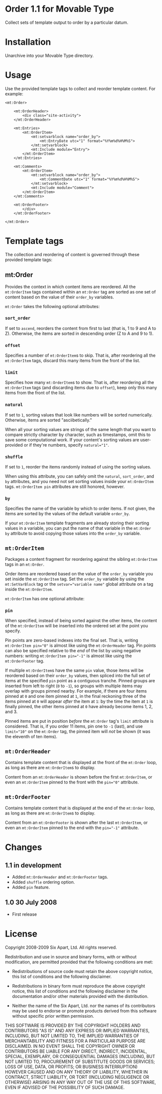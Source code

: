 # Order 1.1 for Movable Type #

Collect sets of template output to order by a particular datum.


# Installation #

Unarchive into your Movable Type directory.


# Usage #

Use the provided template tags to collect and reorder template content. For
example:

    <mt:Order>

        <mt:OrderHeader>
            <div class="site-activity">
        </mt:OrderHeader>

        <mt:Entries>
            <mt:OrderItem>
                <mt:setvarblock name="order_by">
                    <mt:EntryDate utc="1" format="%Y%m%d%H%M%S">
                </mt:setvarblock>
                <mt:Include module="Entry">
            </mt:OrderItem>
        </mt:Entries>

        <mt:Comments>
            <mt:OrderItem>
                <mt:setvarblock name="order_by">
                    <mt:CommentDate utc="1" format="%Y%m%d%H%M%S">
                </mt:setvarblock>
                <mt:Include module="Comment">
            </mt:OrderItem>
        </mt:Comments>
    
        <mt:OrderFooter>
            </div>
        </mt:OrderFooter>

    </mt:Order>


# Template tags #

The collection and reordering of content is governed through these provided
template tags:


## mt:Order ##

Provides the context in which content items are reordered. All the
`mt:OrderItem` tags contained within an `mt:Order` tag are sorted as one set
of content based on the value of their `order_by` variables.

`mt:Order` takes the following optional attributes:

### `sort_order` ###

If set to `ascend`, reorders the content from first to last (that is, 1 to 9
and A to Z). Otherwise, the items are sorted in descending order (Z to A and 9
to 1).

### `offset` ###

Specifies a number of `mt:OrderItem`s to skip. That is, after reordering all
the `mt:OrderItem` tags, discard this many items from the front of the list.

### `limit` ###

Specifies how many `mt:OrderItem`s to show. That is, after reordering all the
`mt:OrderItem` tags (and discarding items due to `offset`), keep only this
many items from the front of the list.

### `natural` ###

If set to `1`, sorting values that look like numbers will be sorted
numerically. Otherwise, items are sorted "asciibetically."

When all your sorting values are strings of the same length that you want to
compare strictly character by character, such as timestamps, omit this to save
some computational work. If your content's sorting values are user-provided or
if they're numbers, specify `natural="1"`.

### `shuffle` ###

If set to `1`, reorder the items randomly instead of using the sorting values.

When using this attribute, you can safely omit the `natural`, `sort_order`,
and `by` attributes, and you need not set sorting values inside your
`mt:OrderItem` tags. `mt:OrderItem pin` attributes are still honored, however.

### `by` ###

Specifies the name of the variable by which to order items. If not given, the
items are sorted by the values of the default variable `order_by`.

If your `mt:OrderItem` template fragments are already storing their sorting
values in a variable, you can put the name of that variable in the `mt:Order
by` attribute to avoid copying those values into the `order_by` variable.


## `mt:OrderItem` ##

Packages a content fragment for reordering against the sibling `mt:OrderItem`
tags in an `mt:Order`.

Order items are reordered based on the value of the `order_by` variable you
set inside the `mt:OrderItem` tag. Set the `order_by` variable by using the
`mt:SetVarBlock` tag or the `setvar="variable name"` global attribute on a tag
inside the `mt:OrderItem`.

`mt:OrderItem` has one optional attribute:

### `pin` ###

When specified, instead of being sorted against the other items, the content
of the `mt:OrderItem` will be inserted into the ordered set at the point you
specify.

Pin points are zero-based indexes into the final set. That is, writing
`mt:OrderItem pin="0"` is almost like using the `mt:OrderHeader` tag. Pin
points can also be specified relative to the *end* of the list by using
negative numbers: writing `mt:OrderItem pin="-1"` is almost like using the
`mt:OrderFooter` tag.

If multiple `mt:OrderItem`s have the same `pin` value, those items will be
reordered based on their `order_by` values, then spliced into the full set of
items at the specified `pin` point as a contiguous tranche. Pinned groups are
inserted from left to right (`0` to `-1`), so groups with multiple items may
overlap with groups pinned nearby. For example, if there are four items pinned
at `0` and one item pinned at `1`, in the final reckoning three of the items
pinned at `0` will appear *after* the item at `1`: by the time the item at `1`
is finally pinned, the other items pinned at `0` have already become items 1,
2, and 3.

Pinned items are put in position *before* the `mt:Order` tag's `limit`
attribute is considered. That is, if you order 11 items, pin one to `-1`
(last), and use `limit="10"` on the `mt:Order` tag, the pinned item will *not*
be shown (it was the eleventh of ten items).


## `mt:OrderHeader` ##

Contains template content that is displayed at the front of the `mt:Order`
loop, as long as there are `mt:OrderItem`s to display.

Content from an `mt:OrderHeader` is shown before the first `mt:OrderItem`, or
even an `mt:OrderItem` pinned to the front with the `pin="0"` attribute.


## `mt:OrderFooter` ##

Contains template content that is displayed at the end of the `mt:Order` loop,
as long as there are `mt:OrderItem`s to display.

Content from an `mt:OrderFooter` is shown after the last `mt:OrderItem`, or
even an `mt:OrderItem` pinned to the end with the `pin="-1"` attribute.


# Changes #

## 1.1  in development ##

* Added `mt:OrderHeader` and `mt:OrderFooter` tags.
* Added `shuffle` ordering option.
* Added `pin` feature.

## 1.0  30 July 2008 ##

* First release


# License #

Copyright 2008-2009 Six Apart, Ltd.
All rights reserved.

Redistribution and use in source and binary forms, with or without
modification, are permitted provided that the following conditions are met:

* Redistributions of source code must retain the above copyright notice, this
  list of conditions and the following disclaimer.

* Redistributions in binary form must reproduce the above copyright notice,
  this list of conditions and the following disclaimer in the documentation
  and/or other materials provided with the distribution.

* Neither the name of the Six Apart, Ltd. nor the names of its contributors
  may be used to endorse or promote products derived from this software
  without specific prior written permission.

THIS SOFTWARE IS PROVIDED BY THE COPYRIGHT HOLDERS AND CONTRIBUTORS "AS IS" AND
ANY EXPRESS OR IMPLIED WARRANTIES, INCLUDING, BUT NOT LIMITED TO, THE IMPLIED
WARRANTIES OF MERCHANTABILITY AND FITNESS FOR A PARTICULAR PURPOSE ARE
DISCLAIMED. IN NO EVENT SHALL THE COPYRIGHT OWNER OR CONTRIBUTORS BE LIABLE FOR
ANY DIRECT, INDIRECT, INCIDENTAL, SPECIAL, EXEMPLARY, OR CONSEQUENTIAL DAMAGES
(INCLUDING, BUT NOT LIMITED TO, PROCUREMENT OF SUBSTITUTE GOODS OR SERVICES;
LOSS OF USE, DATA, OR PROFITS; OR BUSINESS INTERRUPTION) HOWEVER CAUSED AND ON
ANY THEORY OF LIABILITY, WHETHER IN CONTRACT, STRICT LIABILITY, OR TORT
(INCLUDING NEGLIGENCE OR OTHERWISE) ARISING IN ANY WAY OUT OF THE USE OF THIS
SOFTWARE, EVEN IF ADVISED OF THE POSSIBILITY OF SUCH DAMAGE.
